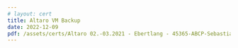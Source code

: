 ```yaml
---
# layout: cert
title: Altaro VM Backup
date: 2022-12-09
pdf: /assets/certs/Altaro 02.-03.2021 - Ebertlang - 45365-ABCP-Sebastian_Jörz.pdf
---
```

